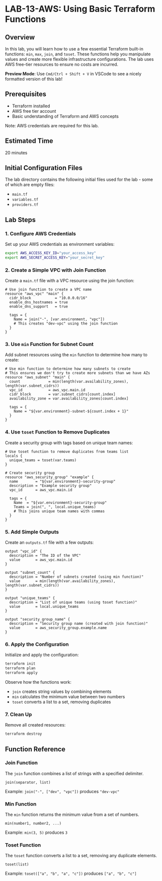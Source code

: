 # LAB-13-AWS: Using Basic Terraform Functions

## Overview
In this lab, you will learn how to use a few essential Terraform built-in functions: `min`, `max`, `join`, and `toset`. These functions help you manipulate values and create more flexible infrastructure configurations. The lab uses AWS free-tier resources to ensure no costs are incurred.

**Preview Mode**: Use `Cmd/Ctrl + Shift + V` in VSCode to see a nicely formatted version of this lab!

## Prerequisites
- Terraform installed
- AWS free tier account
- Basic understanding of Terraform and AWS concepts

Note: AWS credentials are required for this lab.

## Estimated Time
20 minutes

## Initial Configuration Files

The lab directory contains the following initial files used for the lab - some of which are empty files:

 - `main.tf`
 - `variables.tf`
 - `providers.tf`

## Lab Steps

### 1. Configure AWS Credentials

Set up your AWS credentials as environment variables:

```bash
export AWS_ACCESS_KEY_ID="your_access_key"
export AWS_SECRET_ACCESS_KEY="your_secret_key"
```

### 2. Create a Simple VPC with Join Function

Create a `main.tf` file with a VPC resource using the join function:

```hcl
# Use join function to create a VPC name
resource "aws_vpc" "main" {
  cidr_block           = "10.0.0.0/16"
  enable_dns_hostnames = true
  enable_dns_support   = true

  tags = {
    Name = join("-", [var.environment, "vpc"])
    # This creates "dev-vpc" using the join function
  }
}
```

### 3. Use `min` Function for Subnet Count

Add subnet resources using the `min` function to determine how many to create:

```hcl
# Use min function to determine how many subnets to create
# This ensures we don't try to create more subnets than we have AZs
resource "aws_subnet" "main" {
  count             = min(length(var.availability_zones), length(var.subnet_cidrs))
  vpc_id            = aws_vpc.main.id
  cidr_block        = var.subnet_cidrs[count.index]
  availability_zone = var.availability_zones[count.index]

  tags = {
    Name = "${var.environment}-subnet-${count.index + 1}"
  }
}
```

### 4. Use `toset` Function to Remove Duplicates

Create a security group with tags based on unique team names:

```hcl
# Use toset function to remove duplicates from teams list
locals {
  unique_teams = toset(var.teams)
}

# Create security group 
resource "aws_security_group" "example" {
  name        = "${var.environment}-security-group"
  description = "Example security group"
  vpc_id      = aws_vpc.main.id

  tags = {
    Name  = "${var.environment}-security-group"
    Teams = join(", ", local.unique_teams)
    # This joins unique team names with commas
  }
}
```

### 5. Add Simple Outputs

Create an `outputs.tf` file with a few outputs:

```hcl
output "vpc_id" {
  description = "The ID of the VPC"
  value       = aws_vpc.main.id
}

output "subnet_count" {
  description = "Number of subnets created (using min function)"
  value       = min(length(var.availability_zones), length(var.subnet_cidrs))
}

output "unique_teams" {
  description = "List of unique teams (using toset function)"
  value       = local.unique_teams
}

output "security_group_name" {
  description = "Security group name (created with join function)"
  value       = aws_security_group.example.name
}
```

### 6. Apply the Configuration

Initialize and apply the configuration:

```bash
terraform init
terraform plan
terraform apply
```

Observe how the functions work:
- `join` creates string values by combining elements
- `min` calculates the minimum value between two numbers
- `toset` converts a list to a set, removing duplicates

### 7. Clean Up

Remove all created resources:

```bash
terraform destroy
```

## Function Reference

### Join Function
The `join` function combines a list of strings with a specified delimiter.
```
join(separator, list)
```
Example: `join("-", ["dev", "vpc"])` produces `"dev-vpc"`

### Min Function
The `min` function returns the minimum value from a set of numbers.
```
min(number1, number2, ...)
```
Example: `min(3, 5)` produces `3`

### Toset Function
The `toset` function converts a list to a set, removing any duplicate elements.
```
toset(list)
```
Example: `toset(["a", "b", "a", "c"])` produces `["a", "b", "c"]`